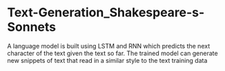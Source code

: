 # Text-Generation_Shakespeare-s-Sonnets
A language model is built using LSTM  and RNN which predicts the next character of the text given the text so far.  The trained model can generate new snippets of text that read in a similar style to the text training data
